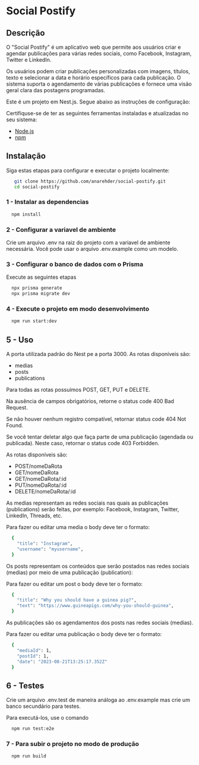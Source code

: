 # Social Postify

## Descrição
O "Social Postify" é um aplicativo web que permite aos usuários criar e agendar publicações para várias redes sociais, como Facebook, Instagram, Twitter e LinkedIn.

Os usuários podem criar publicações personalizadas com imagens, títulos, texto e selecionar a data e horário específicos para cada publicação. O sistema suporta o agendamento de várias publicações e fornece uma visão geral clara das postagens programadas.

Este é um projeto em Nest.js. Segue abaixo as instruções de configuração:

Certifiquse-se de ter as seguintes ferramentas instaladas e atualizadas no seu sistema: 

- [Node.js](https://nodejs.org/)
- [npm](https://www.npmjs.com/)


## Instalação

Siga estas etapas para configurar e executar o projeto localmente:

```bash
   git clone https://github.com/anarehder/social-postify.git
   cd social-postify
```

### 1 - Instalar as dependencias
```bash
  npm install
```
### 2 - Configurar a variavel de ambiente

Crie um arquivo .env na raiz do projeto com a variavel de ambiente necessária. Você pode usar o arquivo .env.example como um modelo.

### 3 - Configurar o banco de dados com o Prisma

Execute as seguintes etapas
```bash
  npx prisma generate
  npx prisma migrate dev
```

### 4 - Execute o projeto em modo desenvolvimento

```bash
  npm run start:dev
```

## 5 - Uso

A porta utilizada padrão do Nest pe a porta 3000.
As rotas disponíveis são:
  - medias
  - posts
  - publications

Para todas as rotas possuímos POST, GET, PUT e DELETE.

Na ausência de campos obrigatórios, retorne o status code 400 Bad Request.

Se não houver nenhum registro compatível, retornar status code 404 Not Found.

Se você tentar deletar algo que faça parte de uma publicação (agendada ou publicada). Neste caso, retornar o status code 403 Forbidden.

As rotas disponíveis são:
  - POST/nomeDaRota
  - GET/nomeDaRota
  - GET/nomeDaRota/:id
  - PUT/nomeDaRota/:id
  - DELETE/nomeDaRota/:id

As medias representam as redes sociais nas quais as publicações (publications) serão feitas, por exemplo: Facebook, Instagram, Twitter, LinkedIn, Threads, etc.

Para fazer ou editar uma media o body deve ter o formato:
```bash
  {
	"title": "Instagram",
	"username": "myusername",
  }
```
Os posts representam os conteúdos que serão postados nas redes sociais (medias) por meio de uma publicação (publication):

Para fazer ou editar um post o body deve ter o formato:
```bash
  {
	"title": "Why you should have a guinea pig?",
	"text": "https://www.guineapigs.com/why-you-should-guinea",
  }
```
As publicações são os agendamentos dos posts nas redes sociais (medias).

Para fazer ou editar uma publicação o body deve ter o formato:
```bash
  {
	"mediaId": 1,
	"postId": 1,
	"date": "2023-08-21T13:25:17.352Z"
  }
```

## 6 - Testes
Crie um arquivo .env.test de maneira análoga ao .env.example mas crie um banco secundário para testes.

Para executá-los, use o comando 
```bash
  npm run test:e2e
```

### 7 - Para subir o projeto no modo de produção

```bash
  npm run build
```
